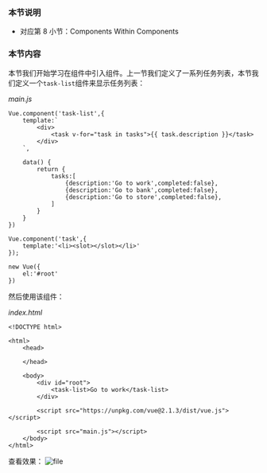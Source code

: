 ### 本节说明
* 对应第 8 小节：Components Within Components

### 本节内容
本节我们开始学习在组件中引入组件。上一节我们定义了一系列任务列表，本节我们定义一个`task-list`组件来显示任务列表：

*main.js*
```
Vue.component('task-list',{
    template:`
        <div>
            <task v-for="task in tasks">{{ task.description }}</task>
        </div>
    `,

    data() {
        return {
            tasks:[
                {description:'Go to work',completed:false},
                {description:'Go to bank',completed:false},
                {description:'Go to store',completed:false},
            ]
        }
    }
})

Vue.component('task',{
    template:'<li><slot></slot></li>'
});

new Vue({
    el:'#root'
})
```
然后使用该组件：

*index.html*
```
<!DOCTYPE html>

<html>
    <head>
    
    </head>

    <body>
        <div id="root">
            <task-list>Go to work</task-list>
        </div>

        <script src="https://unpkg.com/vue@2.1.3/dist/vue.js"></script>

        <script src="main.js"></script>
    </body>
</html>
```
查看效果：
![file](https://lccdn.phphub.org/uploads/images/201810/15/19192/RU5fuyJxiT.png?imageView2/2/w/1240/h/0)